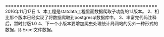 =====================================================
2016年11月17日
1、本工程是statdata工程里面数据爬取子功能的1.1版本。
2、相比那个版本已经实现了将数据爬取到postgresql数据库中。
3、丰富完代码注释后，暂时封版1.0
4、下一个小版本要增加爬虫处理统计局网站的另外一种形式的数据，即Excel文件数据。
